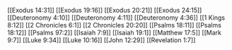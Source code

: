 [[Exodus 14:31]]
[[Exodus 19:16]]
[[Exodus 20:21]]
[[Exodus 24:15]]
[[Deuteronomy 4:10]]
[[Deuteronomy 4:11]]
[[Deuteronomy 4:36]]
[[1 Kings 8:12]]
[[2 Chronicles 6:1]]
[[2 Chronicles 20:20]]
[[Psalms 18:11]]
[[Psalms 18:12]]
[[Psalms 97:2]]
[[Isaiah 7:9]]
[[Isaiah 19:1]]
[[Matthew 17:5]]
[[Mark 9:7]]
[[Luke 9:34]]
[[Luke 10:16]]
[[John 12:29]]
[[Revelation 1:7]]
